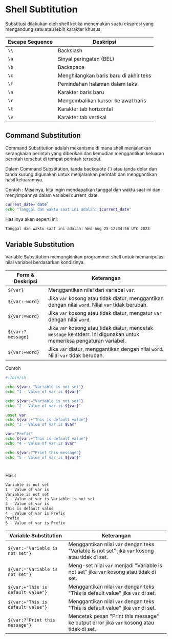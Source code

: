 # Shell Subtitution
Substitusi dilakukan oleh shell ketika menemukan suatu ekspresi yang mengandung satu atau lebih karakter khusus.

| Escape Sequence | Deskripsi                                   |
| --------------- | ------------------------------------------- |
| `\\`            | Backslash              |
| `\a`           | Sinyal peringatan (BEL)                      |
| `\b`           | Backspace                        |
| `\c`           | Menghilangkan baris baru di akhir teks       |
| `\f`           | Pemindahan halaman dalam teks                |
| `\n`           | Karakter baris baru                         |
| `\r`           | Mengembalikan kursor ke awal baris          |
| `\t`           | Karakter tab horizontal                    |
| `\v`           | Karakter tab vertikal                      |

## Command Substitution
Command Substitution adalah mekanisme di mana shell menjalankan serangkaian perintah yang diberikan dan kemudian menggantikan keluaran perintah tersebut di tempat perintah tersebut.

Dalam Command Substitution, tanda backquote (`) atau tanda dolar dan tanda kurung 
digunakan untuk menjalankan perintah dan menggantikan hasil keluarannya.

Contoh : Misalnya, kita ingin mendapatkan tanggal dan waktu saat ini dan menyimpannya dalam variabel current_date.
```sh
current_date=`date`
echo "Tanggal dan waktu saat ini adalah: $current_date"
```
Hasilnya akan seperti ini:
```sh
Tanggal dan waktu saat ini adalah: Wed Aug 25 12:34:56 UTC 2023
```

## Variable Substitution
Variable Substitution memungkinkan programmer shell untuk memanipulasi nilai variabel berdasarkan kondisinya.

| Form & Deskripsi                 | Keterangan                          |
| ---------------------- | --------- |
| `${var}`                                    | Menggantikan nilai dari variabel `var`.                                     |
| `${var:-word}`                              | Jika `var` kosong atau tidak diatur, menggantikan dengan nilai `word`. Nilai `var` tidak berubah. |
| `${var:=word}`                              | Jika `var` kosong atau tidak diatur, mengatur `var` dengan nilai `word`.   |
| `${var:?message}`                           | Jika `var` kosong atau tidak diatur, mencetak `message` ke stderr. Ini digunakan untuk memeriksa pengaturan variabel. |
| `${var:+word}`                              | Jika `var` diatur, menggantikan dengan nilai `word`. Nilai `var` tidak berubah. |


Contoh

```sh
#!/bin/sh

echo ${var:-"Variable is not set"}
echo "1 - Value of var is ${var}"

echo ${var:="Variable is not set"}
echo "2 - Value of var is ${var}"

unset var
echo ${var:+"This is default value"}
echo "3 - Value of var is $var"

var="Prefix"
echo ${var:+"This is default value"}
echo "4 - Value of var is $var"

echo ${var:?"Print this message"}
echo "5 - Value of var is ${var}"
```
#
Hasil

```sh
Variable is not set
1 - Value of var is
Variable is not set
2 - Value of var is Variable is not set
3 - Value of var is
This is default value
4 - Value of var is Prefix
Prefix
5 - Value of var is Prefix
```

| Variable Substitution | Keterangan |
| --------------------- | ---------- |
| `${var:-"Variable is not set"}` | Menggantikan nilai `var` dengan teks "Variable is not set" jika `var` kosong atau tidak di set. |
| `${var:="Variable is not set"}` | Meng-set nilai `var` menjadi "Variable is not set" jika `var` kosong atau tidak di set. |
| `${var:+"This is default value"}` | Menggantikan nilai `var` dengan teks "This is default value" jika `var` di set. |
| `${var:+"This is default value"}` | Menggantikan nilai `var` dengan teks "This is default value" jika `var` di set. |
| `${var:?"Print this message"}` | Mencetak pesan "Print this message" ke output error jika `var` kosong atau tidak di set. |